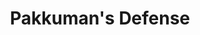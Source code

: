---
layout: showcase
title: "Pakkuman's Defense"
ios: http://itunes.apple.com/us/app/pakkumansdefense/id560453722?ls=1&mt=8
blackberry: https://appworld.blackberry.com/webstore/content/133926/
flash: http://tametick.com/pd/
website: http://tametick.com/pd/
---